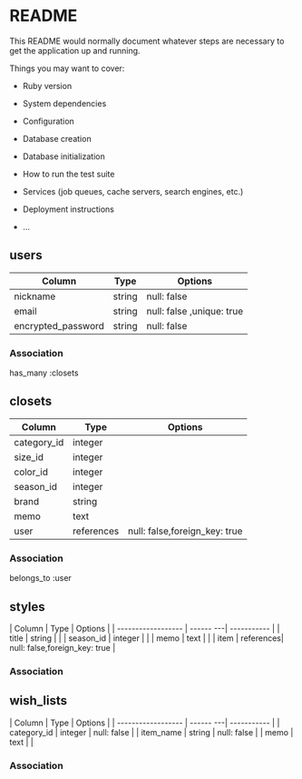 # README

This README would normally document whatever steps are necessary to get the
application up and running.

Things you may want to cover:

* Ruby version

* System dependencies

* Configuration

* Database creation

* Database initialization

* How to run the test suite

* Services (job queues, cache servers, search engines, etc.)

* Deployment instructions

* ...

## users

| Column             | Type   | Options                   |
| ------------------ | ------ | ------------------------- |
| nickname           | string | null: false               |
| email              | string | null: false ,unique: true |
| encrypted_password | string | null: false               |

### Association
has_many :closets


## closets

| Column             | Type      | Options  |
| ------------------ | --------- | -------- |
| category_id        | integer   |          |
| size_id            | integer   |          |
| color_id           | integer   |          |
| season_id          | integer   |          |
| brand              | string   |          |
| memo               |  text     |          |
| user               | references| null: false,foreign_key: true |

### Association
belongs_to :user


## styles

| Column             | Type      | Options     |
| ------------------ | ------ ---| ----------- |
| title              | string    |             |
| season_id          | integer   |             |
| memo               | text      |             |
| item               | references| null: false,foreign_key: true |

### Association


## wish_lists

| Column             | Type      | Options     |
| ------------------ | ------ ---| ----------- |
| category_id        | integer   | null: false |
| item_name          | string    | null: false |
| memo               | text      |             |

### Association

